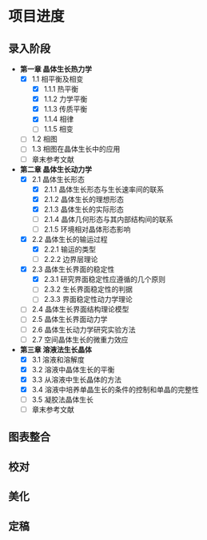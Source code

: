 ﻿# 项目进度
## 录入阶段
- **第一章 晶体生长热力学**
  - [x] 1.1 相平衡及相变
    - [x] 1.1.1 热平衡
    - [x] 1.1.2 力学平衡
    - [x] 1.1.3 传质平衡
    - [x] 1.1.4 相律
    - [ ] 1.1.5 相变
  - [ ] 1.2 相图
  - [ ] 1.3 相图在晶体生长中的应用
  - [ ] 章末参考文献
- **第二章 晶体生长动力学**
  - [x] 2.1 晶体生长形态
    - [x] 2.1.1 晶体生长形态与生长速率间的联系
    - [x] 2.1.2 晶体生长的理想形态
    - [x] 2.1.3 晶体生长的实际形态
    - [ ] 2.1.4 晶体几何形态与其内部结构间的联系
    - [ ] 2.1.5 环境相对晶体形态影响 
  - [x] 2.2 晶体生长的输运过程
    - [x] 2.2.1 输运的类型
    - [ ] 2.2.2 边界层理论
  - [x] 2.3 晶体生长界面的稳定性
    - [x] 2.3.1 研究界面稳定性应遵循的几个原则
    - [ ] 2.3.2 生长界面稳定性的判据
    - [ ] 2.3.3 界面稳定性动力学理论
  - [ ] 2.4 晶体生长界面结构理论模型
  - [ ] 2.5 晶体生长界面动力学
  - [ ] 2.6 晶体生长动力学研究实验方法
  - [ ] 2.7 空间晶体生长的微重力效应
- **第三章 溶液法生长晶体**
  - [x] 3.1 溶液和溶解度
  - [x] 3.2 溶液中晶体生长的平衡
  - [x] 3.3 从溶液中生长晶体的方法
  - [x] 3.4 溶液中培养单晶生长的条件的控制和单晶的完整性
  - [ ] 3.5 凝胶法晶体生长
  - [ ] 章末参考文献
  
## 图表整合

## 校对

## 美化

## 定稿
